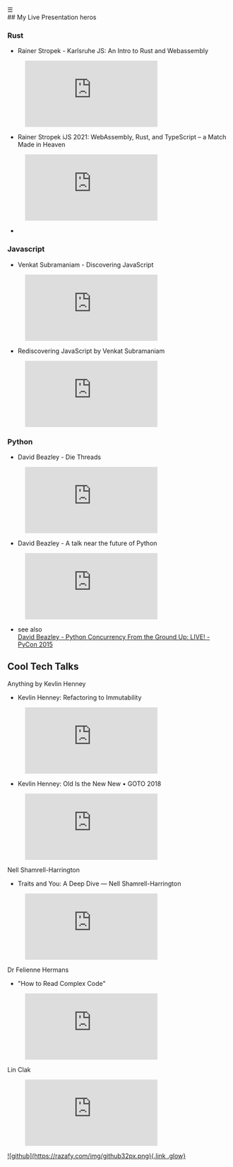 
<div class="bg_lerina"></div><div class="navbar"><a class="openbtn" onclick="openNav()">&#9776;</a></div>
<main>
## My Live Presentation heros

### Rust
- Rainer Stropek - Karlsruhe JS: An Intro to Rust and Webassembly
<figure class="video-container"><iframe src="https://www.youtube.com/embed/97I_LZCSsDo" frameborder="0" allowfullscreen="true"> </iframe></figure>

- Rainer Stropek iJS 2021: WebAssembly, Rust, and TypeScript – a Match Made in Heaven
<figure class="video-container"><iframe src="https://www.youtube.com/embed/zq4s3LAUz4A" frameborder="0" allowfullscreen="true"> </iframe></figure>

- 



### Javascript

- Venkat Subramaniam - Discovering JavaScript
<figure class="video-container"><iframe src="https://www.youtube.com/embed/aIVKX5SeLoE" frameborder="0" allowfullscreen="true"> </iframe></figure>

- Rediscovering JavaScript by Venkat Subramaniam
<figure class="video-container"><iframe src="https://www.youtube.com/embed/dxzBZpzzzo8" frameborder="0" allowfullscreen="true"> </iframe></figure>


### Python

- David Beazley - Die Threads
<figure class="video-container"><iframe src="https://www.youtube.com/embed/xOyJiN3yGfU" frameborder="0" allowfullscreen="true"> </iframe></figure>

- David Beazley - A talk near the future of Python
<figure class="video-container"><iframe src="https://www.youtube.com/embed/VUT386_GKI8" frameborder="0" allowfullscreen="true"> </iframe></figure>

- see also  
[David Beazley - Python Concurrency From the Ground Up: LIVE! - PyCon 2015](https://www.youtube.com/watch?v=MCs5OvhV9S4)


## Cool Tech Talks

Anything by Kevlin Henney

- Kevlin Henney: Refactoring to Immutability
<figure class="video-container"><iframe src="https://www.youtube.com/embed/APUCMSPiNh4" frameborder="0" allowfullscreen="true"> </iframe></figure>

- Kevlin Henney: Old Is the New New • GOTO 2018
<figure class="video-container"><iframe src="https://www.youtube.com/embed/AbgsfeGvg3E" frameborder="0" allowfullscreen="true"> </iframe></figure>

Nell Shamrell-Harrington

- Traits and You: A Deep Dive — Nell Shamrell-Harrington
<figure class="video-container"><iframe src="https://www.youtube.com/embed/grU-4u0Okto" frameborder="0" allowfullscreen="true"> </iframe></figure>

Dr Felienne Hermans

- "How to Read Complex Code" 
<figure class="video-container"><iframe src="https://www.youtube.com/embed/jjMlguOrWHc" frameborder="0" allowfullscreen="true"> </iframe></figure>

Lin Clak

<figure class="video-container"><iframe src="https://www.youtube.com/embed/KFpU30xluxo" frameborder="0" allowfullscreen="true"> </iframe></figure>
</main>

<footer>
  <a href="https://github.com/lerina" target="_blank" title="github">![github](https://razafy.com/img/github32px.png){.link .glow}
  </a>
</footer>

<script src="https://razafy.com/js/toc.js"></script>
<script>
let anchor= document.createElement('a');
anchor.href="javascript:closeNav()"; //void(0)"; //anchor[0].onclick = closeNav();
anchor.className = "closebtn";  
anchor.innerHTML="&times;";
document.getElementById("TOC").prepend(anchor);

let navCrumbs= document.createElement('div');
navCrumbs.className = "hover-nav";
navCrumbs.innerHTML = `
<div class="hover-nav">
<ul>
<li><a href="../../../index.html">⇦ home</a></li>
<li><a href="../index.html">lerina</a></li>
</ul>
</div>`;
document.getElementById("TOC").prepend(navCrumbs); 
</script>
